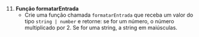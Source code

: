 11. **Função formatarEntrada**
    - Crie uma função chamada `formatarEntrada` que receba um valor do tipo `string | number` e retorne: se for um número, o número multiplicado por 2. Se for uma string, a string em maiúsculas.